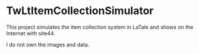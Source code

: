 TwLtItemCollectionSimulator
===========================

This project simulates the item collection system in LaTale and shows on the Internet with site44.

I do not own the images and data.